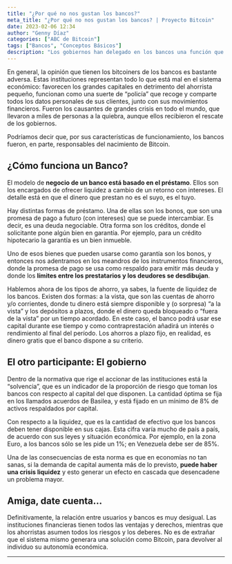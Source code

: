 ```yaml
---
title: "¿Por qué no nos gustan los bancos?"
meta_title: "¿Por qué no nos gustan los bancos? | Proyecto Bitcoin"
date: 2023-02-06 12:34
author: "Genny Díaz"
categories: ["ABC de Bitcoin"]
tags: ["Bancos", "Conceptos Básicos"]
description: "Los gobiernos han delegado en los bancos una función que jamás debió ser suya, la de vigilancia y auditoría de los bienes de los ciudadanos"
---
```


En general, la opinión que tienen los bitcoiners de los bancos es bastante adversa. Estas instituciones representan todo lo que está mal en el sistema económico: favorecen los grandes capitales en detrimento del ahorrista pequeño, funcionan como una suerte de “policía” que recoge y comparte todos los datos personales de sus clientes, junto con sus movimientos financieros. Fueron los causantes de grandes crisis en todo el mundo, que llevaron a miles de personas a la quiebra, aunque ellos recibieron el rescate de los gobiernos.

Podríamos decir que, por sus características de funcionamiento, los bancos fueron, en parte, responsables del nacimiento de Bitcoin.

## ¿Cómo funciona un Banco?

El modelo de **negocio de un banco está basado en el préstamo**. Ellos son los encargados de ofrecer liquidez a cambio de un retorno con intereses. El detalle está en que el dinero que prestan no es el suyo, es el tuyo.

Hay distintas formas de préstamo. Una de ellas son los bonos, que son una promesa de pago a futuro (con intereses) que se puede intercambiar. Es decir, es una deuda negociable. Otra forma son los créditos, donde el solicitante pone algún bien en garantía. Por ejemplo, para un crédito hipotecario la garantía es un bien inmueble.

Uno de esos bienes que pueden usarse como garantía son los bonos, y entonces nos adentramos en los meandros de los instrumentos financieros, donde la promesa de pago se usa como respaldo para emitir más deuda y donde los **límites entre los prestatarios y los deudores se desdibujan**.

Hablemos ahora de los tipos de ahorro, ya sabes, la fuente de liquidez de los bancos. Existen dos formas: a la vista, que son las cuentas de ahorro y/o corrientes, donde tu dinero está siempre disponible y (o sorpresa) “a la vista” y los depósitos a plazos, donde el dinero queda bloqueado o “fuera de la vista” por un tiempo acordado. En este caso, el banco podrá usar ese capital durante ese tiempo y como contraprestación añadirá un interés o rendimiento al final del período. Los ahorros a plazo fijo, en realidad, es dinero gratis que el banco dispone a su criterio.

## El otro participante: El gobierno

Dentro de la normativa que rige el accionar de las instituciones está la “solvencia”, que es un indicador de la proporción de riesgo que toman los bancos con respecto al capital del que disponen. La cantidad óptima se fija en los llamados acuerdos de Basilea, y está fijado en un mínimo de 8% de activos respaldados por capital.

Con respecto a la liquidez, que es la cantidad de efectivo que los bancos deben tener disponible en sus cajas. Esta cifra varía mucho de país a país, de acuerdo con sus leyes y situación económica. Por ejemplo, en la zona Euro, a los bancos sólo se les pide un 1%; en Venezuela debe ser de 85%.

Una de las consecuencias de esta norma es que en economías no tan sanas, si la demanda de capital aumenta más de lo previsto, **puede haber una crisis liquidez** y esto generar un efecto en cascada que desencadene un problema mayor.

## Amiga, date cuenta…

Definitivamente, la relación entre usuarios y bancos es muy desigual. Las instituciones financieras tienen todos las ventajas y derechos, mientras que los ahorristas asumen todos los riesgos y los deberes. No es de extrañar que el sistema mismo generara una solución como Bitcoin, para devolver al individuo su autonomía económica.

<hr>
